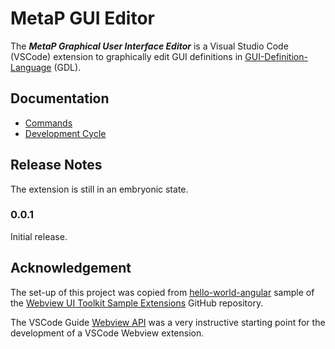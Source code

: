 # MetaP GUI Editor

The ***MetaP Graphical User Interface Editor*** is a Visual Studio Code (VSCode) extension to graphically edit GUI definitions in [GUI-Definition-Language](https://metap.github.io/GUI-Definition-Language/) (GDL).

## Documentation

- [Commands](./docs/commands.md)
- [Development Cycle](./docs/development-cycle.md)

## Release Notes

The extension is still in an embryonic state.

### 0.0.1

Initial release.

## Acknowledgement
The set-up of this project was copied from [hello-world-angular](https://github.com/microsoft/vscode-webview-ui-toolkit-samples/tree/main/frameworks/hello-world-angular) sample of the [Webview UI Toolkit Sample Extensions](https://github.com/microsoft/vscode-extension-samples) GitHub repository.

The VSCode Guide [Webview API](https://code.visualstudio.com/api/extension-guides/webview) was a very instructive starting point for the development of a VSCode Webview extension.
